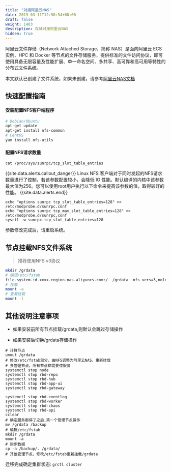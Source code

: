 ```yaml
---
title: "对接阿里云NAS"
date: 2019-03-11T12:50:54+08:00
draft: false
weight: 1403
description: 存储对接阿里云NAS
hidden: true
---
```


阿里云文件存储（Network Attached Storage，简称 NAS）是面向阿里云 ECS 实例、HPC 和 Docker 等节点的文件存储服务，提供标准的文件访问协议，即可使用具备无限容量及性能扩展、单一命名空间、多共享、高可靠和高可用等特性的分布式文件系统。

本文默认已创建了文件系统，如果未创建，请参考[阿里云NAS文档](https://help.aliyun.com/document_detail/27526.html)

## 快速配置指南

#### 安装配置NFS客户端程序

```bash
# Debian/Ubuntu
apt-get update
apt-get install nfs-common
# CentOS
yum install nfs-utils
```

#### 配置NFS请求数量

```
cat /proc/sys/sunrpc/tcp_slot_table_entries
```

{{site.data.alerts.callout_danger}}
Linux NFS 客户端对于同时发起的NFS请求数量进行了控制，若该参数配置较小，会降低 IO 性能。默认编译的内核中该参数最大值为256。您可以使用root用户执行以下命令来提高该参数的值，取得较好的性能。
{{site.data.alerts.end}}

```
echo "options sunrpc tcp_slot_table_entries=128" >> /etc/modprobe.d/sunrpc.conf
echo "options sunrpc tcp_max_slot_table_entries=128" >>  /etc/modprobe.d/sunrpc.conf
sysctl -w sunrpc.tcp_slot_table_entries=128
```

参数修改完成后，请重启系统。

## 节点挂载NFS文件系统

> 推荐使用NFS v3协议

```bash
mkdir /grdata
# 编辑/etc/fstab
file-system-id-xxxx.region.nas.aliyuncs.com:/  /grdata  nfs vers=3,nolock,noatime,proto=tcp,rsize=1048576,wsize=1048576,hard,timeo=600,retrans=2,noresvport   0 0
# 挂载
mount -a
# 查看挂载
mount -l
```

## 其他说明注意事项

- 如果安装前所有节点挂载/grdata,则默认会跳过存储操作

- 如果安装后切换/grdata存储操作

```
# 计算节点
umout /grdata
# 修改/etc/fstab部分，由NFS调整为阿里云NAS，重新挂载
# 多管理节点，所有节点都需要停服务
systemctl stop node
systemctl stop rbd-repo
systemctl stop rbd-hub
systemctl stop rbd-app-ui
systemctl stop rbd-gateway

systemctl stop rbd-eventlog
systemctl stop rbd-worker
systemctl stop rbd-chaos
systemctl stop rbd-api
cclear
# 确定服务都停了之后,第一个管理节点操作
mv /grdata /backup
# 编辑/etc/fstab
mkdir /grdata
mount -a 
# 同步数据
cp -a /backup/. /grdata/
# 其他管理节点，修改/etc/fstab重新挂载/grdata
```

迁移完成确定集群状态: `grctl cluster`